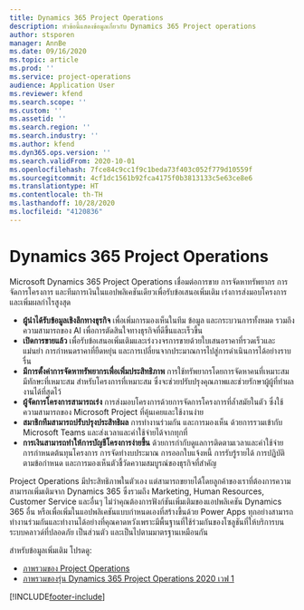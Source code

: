 ```yaml
---
title: Dynamics 365 Project Operations
description: หัวข้อนี้แสดงข้อมูลเกี่ยวกับ Dynamics 365 Project operations
author: stsporen
manager: AnnBe
ms.date: 09/16/2020
ms.topic: article
ms.prod: ''
ms.service: project-operations
audience: Application User
ms.reviewer: kfend
ms.search.scope: ''
ms.custom: ''
ms.assetid: ''
ms.search.region: ''
ms.search.industry: ''
ms.author: kfend
ms.dyn365.ops.version: ''
ms.search.validFrom: 2020-10-01
ms.openlocfilehash: 7fce84c9cc1f9c1beda73f403c052f779d10559f
ms.sourcegitcommit: 4cf1dc1561b92fca4175f0b3813133c5e63ce8e6
ms.translationtype: HT
ms.contentlocale: th-TH
ms.lasthandoff: 10/28/2020
ms.locfileid: "4120836"
---
```

# <a name="dynamics-365-project-operations"></a>Dynamics 365 Project Operations

Microsoft Dynamics 365 Project Operations เชื่อมต่อการขาย การจัดหาทรัพยากร การจัดการโครงการ และทีมการเงินในแอปพลิเคชันเดียวเพื่อรับข้อเสนอเพิ่มเติม เร่งการส่งมอบโครงการ และเพิ่มผลกำไรสูงสุด

-   **ผู้นำได้รับข้อมูลเชิงลึกทางธุรกิจ** เพื่อเพิ่มการมองเห็นในทีม ข้อมูล และกระบวนการทั้งหมด รวมถึงความสามารถของ AI เพื่อการตัดสินใจทางธุรกิจที่ดีขึ้นและเร็วขึ้น
-   **เปิดการขายแล้ว** เพื่อรับข้อเสนอเพิ่มเติมและเร่งวงจรการขายด้วยใบเสนอราคาที่รวดเร็วและแม่นยำ การกำหนดราคาที่ยืดหยุ่น และการเปลี่ยนจากประมาณการไปสู่การดำเนินการได้อย่างราบรื่น
-   **มีการตั้งค่าการจัดหาทรัพยากรเพื่อเพิ่มประสิทธิภาพ** การใช้ทรัพยากรโดยการจัดหาคนที่เหมาะสม มีทักษะที่เหมาะสม สำหรับโครงการที่เหมาะสม ซึ่งจะช่วยปรับปรุงคุณภาพและช่วยรักษาผู้ผู้ที่ทำผลงานได้ที่สุดไว้
-   **ผู้จัดการโครงการสามารถเร่ง** การส่งมอบโครงการด้วยการจัดการโครงการที่ล้ำสมัยในตัว ซึ่งใช้ความสามารถของ Microsoft Project ที่คุ้นเคยและใช้งานง่าย
-   **สมาชิกทีมสามารถปรับปรุงประสิทธิผล** การทำงานร่วมกัน และการมองเห็น ด้วยการรวมเข้ากับ Microsoft Teams และส่งเวลาและค่าใช้จ่ายได้จากทุกที่
-   **การเงินสามารถทำให้การบัญชีโครงการง่ายขึ้น** ด้วยการกำกับดูแลการติดตามเวลาและค่าใช้จ่าย การกำหนดต้นทุนโครงการ การจัดทำงบประมาณ การออกใบแจ้งหนี้ การรับรู้รายได้ การปฏิบัติตามข้อกำหนด และการมองเห็นตัวชี้วัดความสมบูรณ์ของธุรกิจที่สำคัญ

Project Operations มีประสิทธิภาพในตัวเอง แต่สามารถขยายได้โดยลูกค้าของเราที่ต้องการความสามารถเพิ่มเติมจาก Dynamics 365 ซึ่งรวมถึง Marketing, Human Resources, Customer Service และอื่นๆ ไม่ว่าคุณต้องการฟังก์ชันเพิ่มเติมของแอปพลิเคชัน Dynamics 365 อื่น หรือเพื่อเพิ่มในแอปพลิเคชันแบบกำหนดเองที่สร้างขึ้นด้วย Power Apps ทุกอย่างสามารถทำงานร่วมกันและทำงานได้อย่างที่คุณคาดหวังเพราะมีพื้นฐานที่ใช้ร่วมกันของโซลูชันที่ให้บริการบนระบบคลาวด์ที่ปลอดภัย เป็นส่วนตัว และเป็นไปตามมาตรฐานเหมือนกัน

สำหรับข้อมูลเพิ่มเติม โปรดดู:

- [ภาพรวมของ Project Operations](https://dynamics.microsoft.com/en-us/project-operations/overview/)
- [ภาพรวมของรุ่น Dynamics 365 Project Operations 2020 เวฟ 1](https://docs.microsoft.com/dynamics365-release-plan/2020wave1/dynamics365-project-operations/)



[!INCLUDE[footer-include](includes/footer-banner.md)]